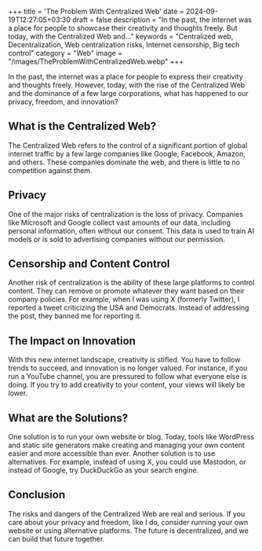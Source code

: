 +++
title = 'The Problem With Centralized Web'
date = 2024-09-19T12:27:05+03:30
draft = false
description = "In the past, the internet was a place for people to showcase their creativity and thoughts freely. But today, with the Centralized Web and..."
keywords = "Centralized web, Decentralization, Web centralization risks, Internet censorship, Big tech control"
category = "Web"
image = "/images/TheProblemWithCentralizedWeb.webp"
+++

In the past, the internet was a place for people to express their creativity and thoughts freely. However, today, with the rise of the Centralized Web and the dominance of a few large corporations, what has happened to our privacy, freedom, and innovation?

## What is the Centralized Web?

The Centralized Web refers to the control of a significant portion of global internet traffic by a few large companies like Google, Facebook, Amazon, and others. These companies dominate the web, and there is little to no competition against them.

## Privacy

One of the major risks of centralization is the loss of privacy. Companies like Microsoft and Google collect vast amounts of our data, including personal information, often without our consent. This data is used to train AI models or is sold to advertising companies without our permission.

## Censorship and Content Control

Another risk of centralization is the ability of these large platforms to control content. They can remove or promote whatever they want based on their company policies. For example, when I was using X (formerly Twitter), I reported a tweet criticizing the USA and Democrats. Instead of addressing the post, they banned me for reporting it.

## The Impact on Innovation

With this new internet landscape, creativity is stifled. You have to follow trends to succeed, and innovation is no longer valued. For instance, if you run a YouTube channel, you are pressured to follow what everyone else is doing. If you try to add creativity to your content, your views will likely be lower.

## What are the Solutions?

One solution is to run your own website or blog. Today, tools like WordPress and static site generators make creating and managing your own content easier and more accessible than ever. Another solution is to use alternatives. For example, instead of using X, you could use Mastodon, or instead of Google, try DuckDuckGo as your search engine.

## Conclusion

The risks and dangers of the Centralized Web are real and serious. If you care about your privacy and freedom, like I do, consider running your own website or using alternative platforms. The future is decentralized, and we can build that future together.
